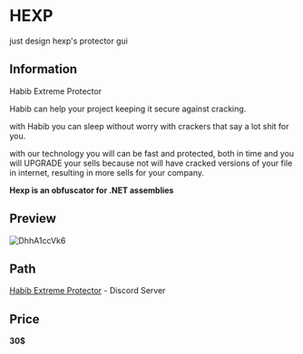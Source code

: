 # HEXP
just design hexp's protector gui

## Information
Habib Extreme Protector

Habib can help your project keeping it secure against cracking.

with Habib you can sleep without worry with crackers that say a lot shit for you.

with our technology you will can be fast and protected, both in time and you will UPGRADE your sells because not will have cracked versions of your file in internet, resulting in more sells for your company.

**Hexp is an obfuscator for .NET assemblies**

## Preview
![DhhA1ccVk6](https://user-images.githubusercontent.com/54489997/73324510-c4e66480-427d-11ea-836a-e670fbaeb312.gif)

## Path
[Habib Extreme Protector](https://discord.gg/fgCkuP4) - Discord Server

## Price

**30$**

